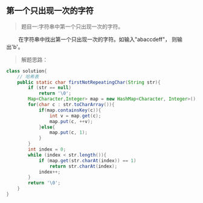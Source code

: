 <link href="markdown.css" rel="stylesheet"></link>

## 第一个只出现一次的字符
> 题目一:字符串中第一个只出现一次的字符。
 
&emsp;&emsp; 在字符串中找出第一个只出现一次的字符。如输入"abaccdeff"， 则输出'b'。
> 解题思路： 

```java
class solution{
    // 哈希表
    public static char firstNotRepeatingChar(String str){
        if (str == null)
            return '\0';
        Map<Character,Integer> map = new HashMap<Character, Integer>();
        for(char c : str.toCharArray()){
            if(map.containsKey(c)){
                int v = map.get(c);
                map.put(c, ++v);
            }else{
                map.put(c, 1);
            }
        }
        int index = 0;
        while (index < str.length()){
            if (map.get(str.charAt(index)) == 1)
                return str.charAt(index);
            index++;
        }
        return '\0';
    }
}
```
